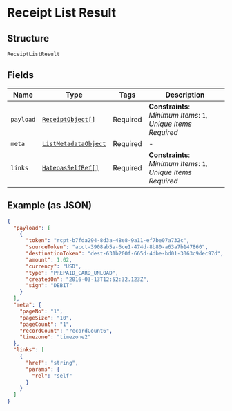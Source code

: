 
# Receipt List Result

## Structure

`ReceiptListResult`

## Fields

| Name | Type | Tags | Description |
|  --- | --- | --- | --- |
| `payload` | [`ReceiptObject[]`](../../doc/models/receipt-object.md) | Required | **Constraints**: *Minimum Items*: `1`, *Unique Items Required* |
| `meta` | [`ListMetadataObject`](../../doc/models/list-metadata-object.md) | Required | - |
| `links` | [`HateoasSelfRef[]`](../../doc/models/hateoas-self-ref.md) | Required | **Constraints**: *Minimum Items*: `1`, *Unique Items Required* |

## Example (as JSON)

```json
{
  "payload": [
    {
      "token": "rcpt-b7fda294-8d3a-48e8-9a11-ef7be07a732c",
      "sourceToken": "acct-3908ab5a-6ce1-474d-8b80-a63a7b147860",
      "destinationToken": "dest-631b200f-665d-4dbe-bd01-3063c9dec97d",
      "amount": 1.02,
      "currency": "USD",
      "type": "PREPAID_CARD_UNLOAD",
      "createdOn": "2016-03-13T12:52:32.123Z",
      "sign": "DEBIT"
    }
  ],
  "meta": {
    "pageNo": "1",
    "pageSize": "10",
    "pageCount": "1",
    "recordCount": "recordCount6",
    "timezone": "timezone2"
  },
  "links": [
    {
      "href": "string",
      "params": {
        "rel": "self"
      }
    }
  ]
}
```

